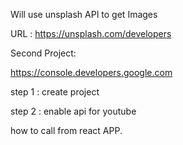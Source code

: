 Will use unsplash API to get Images

URL : https://unsplash.com/developers

Second Project:

https://console.developers.google.com

step 1 : create project

step 2 : enable api for youtube

how to call from react APP.


